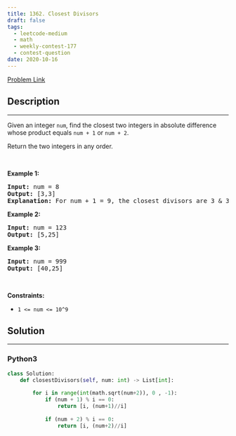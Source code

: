 ```yaml
---
title: 1362. Closest Divisors
draft: false
tags: 
  - leetcode-medium
  - math
  - weekly-contest-177
  - contest-question
date: 2020-10-16
---
```


[Problem Link](https://leetcode.com/problems/closest-divisors/)

## Description

---
<p>Given an integer <code>num</code>, find the closest two integers in absolute difference whose product equals&nbsp;<code>num + 1</code>&nbsp;or <code>num + 2</code>.</p>

<p>Return the two integers in any order.</p>

<p>&nbsp;</p>
<p><strong class="example">Example 1:</strong></p>

<pre>
<strong>Input:</strong> num = 8
<strong>Output:</strong> [3,3]
<strong>Explanation:</strong> For num + 1 = 9, the closest divisors are 3 &amp; 3, for num + 2 = 10, the closest divisors are 2 &amp; 5, hence 3 &amp; 3 is chosen.
</pre>

<p><strong class="example">Example 2:</strong></p>

<pre>
<strong>Input:</strong> num = 123
<strong>Output:</strong> [5,25]
</pre>

<p><strong class="example">Example 3:</strong></p>

<pre>
<strong>Input:</strong> num = 999
<strong>Output:</strong> [40,25]
</pre>

<p>&nbsp;</p>
<p><strong>Constraints:</strong></p>

<ul>
	<li><code>1 &lt;= num &lt;= 10^9</code></li>
</ul>


## Solution

---
### Python3
``` py title='closest-divisors'
class Solution:
    def closestDivisors(self, num: int) -> List[int]:
        
        for i in range(int(math.sqrt(num+2)), 0 , -1):
            if (num + 1) % i == 0:
                return [i, (num+1)//i]
            
            if (num + 2) % i == 0:
                return [i, (num+2)//i]
                
```

